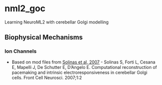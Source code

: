 # nml2_goc
 Learning NeuroML2 with cerebellar Golgi modelling

## Biophysical Mechanisms

### Ion Channels
- Based on mod files from [Solinas et al, 2007](http://www.ncbi.nlm.nih.gov/pubmed/18946520) - Solinas S, Forti L, Cesana E, Mapelli J, De Schutter E, D’Angelo E. Computational reconstruction of pacemaking and intrinsic electroresponsiveness in cerebellar Golgi cells. Front Cell Neurosci. 2007;1:2
